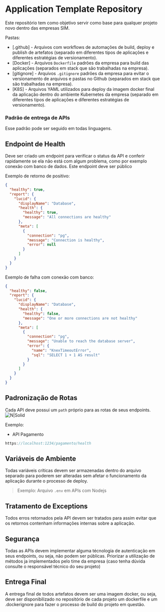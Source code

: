 # Application Template Repository

Este repositório tem como objetivo servir como base para qualquer projeto novo dentro das empresas SIM.

Pastas:
- [.github] - Arquivos com workflows de automações de build, deploy e publish de artefatos (separado em diferentes tipos de aplicações e diferentes estratégias de versionamento).
- [Docker] - Arquivos `Dockerfile` padrões da empresa para build das aplicações (separados em stack que são trabalhadas na empresa).
- [gitignore] - Arquivos `.gitignore` padrões da empresa para evitar o versionamento de arquivos e pastas no Github (separados em stack que são trabalhadas na empresa).
- [K8S] - Arquivos YAML utilizados para deploy da imagem docker final da aplicação dentro do ambiente Kubernetes da empresa (separado em diferentes tipos de aplicações e diferentes estratégias de versionamento).

### Padrão de entrega de APIs

Esse padrão pode ser seguido em todas linguagens.

## Endpoint de Health

Deve ser criado um endpoint para verificar o status da API e 
conferir rapidamente se ela não está com algum problema, como por exemplo conexão com banco de dados.
Este endpoint deve ser público

Exemplo de retorno de positivo:
``` json
{
  "healthy": true,
  "report": {
    "lucid": {
      "displayName": "Database",
      "health": {
        "healthy": true,
        "message": "All connections are healthy"
      },
      "meta": [
        {
          "connection": "pg",
          "message": "Connection is healthy",
          "error": null
        }
      ]
    }
  }
}
```
Exemplo de falha com conexão com banco:
``` json
{
  "healthy": false,
  "report": {
    "lucid": {
      "displayName": "Database",
      "health": {
        "healthy": false,
        "message": "One or more connections are not healthy"
      },
      "meta": [
        {
          "connection": "pg",
          "message": "Unable to reach the database server",
          "error": {
            "name": "KnexTimeoutError",
            "sql": "SELECT 1 + 1 AS result"
          }
        }
      ]
    }
  }
}
```

## Padronização de Rotas

Cada API deve possui um `path` próprio para as rotas de seus endpoints. 
![N|Solid](https://bargussbatistic.com/wp-content/uploads/2020/01/Barguss-Batistic-Blog-Domain-Anatomy.jpg)

Exemplo:
- API Pagamento
``` javascript
https://localhost:1234/pagamento/health
```

## Variáveis de Ambiente

Todas variáveis críticas devem ser armazenadas dentro do arquivo separado para poderem ser alteradas
sem afetar o funcionamento da aplicação durante o processo de deploy.

> Exemplo: Arquivo `.env` em APIs com Nodejs
 
## Tratamento de Exceptions

Todos erros retornados pela API devem ser tratados para assim evitar que os retornos contenham 
informações internas sobre a aplicação.

## Segurança

Todas as APIs devem implementar alguma técnologia de autenticação em seus endpoints, ou seja, não podem ser públicas. Priorizar a utilização de métodos ja implementados pelo time da empresa (caso tenha dúvida consulte o responsável técnico do seu projeto)

## Entrega Final

A entrega final de todos artefatos devem ser uma imagem docker,
ou seja, deve ser disponibilizado no repositório de cada projeto um dockerfile e um .dockerignore para fazer o processo de build do projeto em questão.

